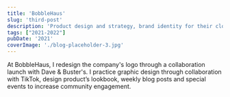 ```yaml
---
title: 'BobbleHaus'
slug: 'third-post'
description: 'Product design and strategy, brand identity for their clothing & lifestyle products'
tags: ["2021-2022"]
pubDate: '2021'
coverImage: './blog-placeholder-3.jpg'
---
```


At BobbleHaus, I redesign the company's logo through a collaboration launch with Dave & Buster's. I practice graphic design through collaboration with TikTok, design product’s lookbook, weekly blog posts and special events to increase community engagement.